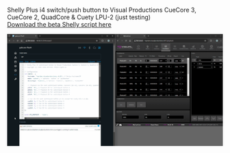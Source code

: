 Shelly Plus i4 switch/push button to Visual Productions CueCore 3, CueCore 2, QuadCore & Cuety LPU-2 (just testing)  
[Download the beta Shelly script here](cc.js)  

![CueCore API testing](cc-test.gif)

